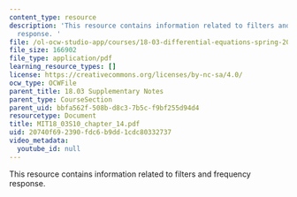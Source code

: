 ```yaml
---
content_type: resource
description: 'This resource contains information related to filters and frequency
  response. '
file: /ol-ocw-studio-app/courses/18-03-differential-equations-spring-2010/20740f692390fdc6b9dd1cdc80332737_MIT18_03S10_chapter_14.pdf
file_size: 166902
file_type: application/pdf
learning_resource_types: []
license: https://creativecommons.org/licenses/by-nc-sa/4.0/
ocw_type: OCWFile
parent_title: 18.03 Supplementary Notes
parent_type: CourseSection
parent_uid: bbfa562f-508b-d8c3-7b5c-f9bf255d94d4
resourcetype: Document
title: MIT18_03S10_chapter_14.pdf
uid: 20740f69-2390-fdc6-b9dd-1cdc80332737
video_metadata:
  youtube_id: null
---
```

This resource contains information related to filters and frequency response. 